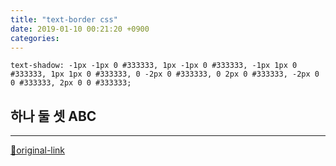 ```yaml
---
title: "text-border css"
date: 2019-01-10 00:21:20 +0900
categories: 
---
```

  

`text-shadow: -1px -1px 0 #333333, 1px -1px 0 #333333, -1px 1px 0 #333333, 1px 1px 0 #333333, 0 -2px 0 #333333, 0 2px 0 #333333, -2px 0 0 #333333, 2px 0 0 #333333;`  
  
하나 둘 셋 ABC
----------





***
[🔗original-link](http://www.mins01.com/mh/tech/read/1244)